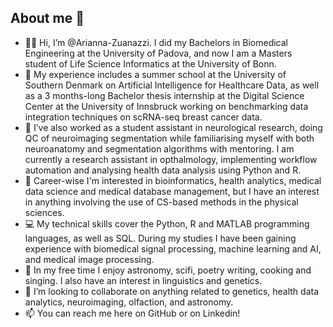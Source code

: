 ## About me 👋

- 👩‍🎓 Hi, I’m @Arianna-Zuanazzi. I did my Bachelors in Biomedical Engineering at the University of Padova, and now I am a Masters student of Life Science Informatics at the University of Bonn.
- 🏫 My experience includes a summer school at the University of Southern Denmark on Artificial Intelligence for Healthcare Data, as well as a 3 months-long Bachelor thesis internship at the Digital Science Center at the University of Innsbruck working on benchmarking data integration techniques on scRNA-seq breast cancer data.
- 💼 I’ve also worked as a student assistant in neurological research, doing QC of neuroimaging segmentation while familiarising myself with both neuroanatomy and segmentation algorithms with mentoring. I am currently a research assistant in opthalmology, implementing workflow automation and analysing health data analysis using Python and R.  
- 👀 Career-wise I'm interested in bioinformatics, health analytics, medical data science and medical database management, but I have an interest in anything involving the use of CS-based methods in the physical sciences.
- 💻 My technical skills cover the Python, R and MATLAB programming languages, as well as SQL. During my studies I have been gaining experience with biomedical signal processing, machine learning and AI, and medical image processing. 
- 🎲 In my free time I enjoy astronomy, scifi, poetry writing, cooking and singing. I also have an interest in linguistics and genetics.
- 💞️ I’m looking to collaborate on anything related to genetics, health data analytics, neuroimaging, olfaction, and astronomy. 
- 📫 You can reach me here on GitHub or on Linkedin!

